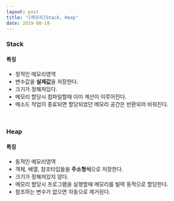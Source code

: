 ```yaml
---
layout: post
title: "[메모리]Stack, Heap"
date: 2019-08-19
---
```


### Stack

#### 특징
- 정적인 메모리영역
- 변수값을 **실제값**을 저장한다.
- 크기가 정해져있다.
- 메모리 할당시 컴파일할때 이미 계산이 이루어진다.
- 메소드 작업이 종료되면 할당되었던 메모리 공간은 반환되어 비워진다.

<br/>

### Heap

#### 특징
- 동적인 메모리영역
- 객체, 배열, 참조타입들을 **주소형식**으로 저장한다.
- 크기가 정해져있지 않다.
- 메모리 할당시 프로그램을 실행할때 메모리를 빌력 동적으로 할당한다.
- 참조하는 변수가 없으면 자동으로 제거된다. 